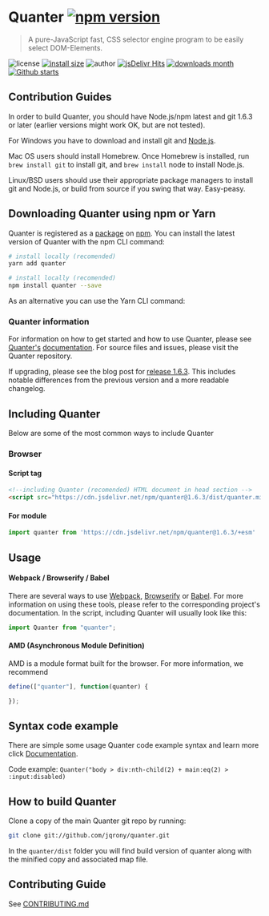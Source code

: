 # Quanter [![npm version](https://img.shields.io/npm/v/quanter?style=flat-square)](https://www.npmjs.com/package/quanter)

> A pure-JavaScript fast, CSS selector engine program to be easily select DOM-Elements.

![license](https://img.shields.io/github/license/jqrony/quanter?style=flat-square)
[![install size](https://packagephobia.com/badge?p=quanter)](https://packagephobia.com/result?p=quanter)
![author](https://img.shields.io/badge/Author-Indian%20Modassir-%2344cc11?style=flat-square)
[![jsDelivr Hits](https://img.shields.io/jsdelivr/npm/hy/quanter?style=flat-square)](https://www.jsdelivr.com/package/npm/quanter)
[![downloads month](https://img.shields.io/npm/dt/quanter?style=flat-square)](https://www.npmjs.com/package/quanter)
[![Github starts](https://img.shields.io/github/stars/jqrony/quanter?style=flat-square)](https://github.com/jqrony/quanter)

## Contribution Guides
In order to build Quanter, you should have Node.js/npm latest and git 1.6.3 or later (earlier versions might work OK, but are not tested).

For Windows you have to download and install git and [Node.js](https://nodejs.org/download/).

Mac OS users should install Homebrew. Once Homebrew is installed, run `brew install git` to install git, and `brew install` node to install Node.js.

Linux/BSD users should use their appropriate package managers to install git and Node.js, or build from source if you swing that way. Easy-peasy.

## Downloading Quanter using npm or Yarn
Quanter is registered as a <a href="https://www.npmjs.com/package/quanter">package</a> on <a href="https://www.npmjs.com/">npm</a>. You can install the latest version of Quanter with the npm CLI command:

```bash
# install locally (recomended)
yarn add quanter

# install locally (recomended)
npm install quanter --save
```
As an alternative you can use the Yarn CLI command:

### Quanter information
For information on how to get started and how to use Quanter, please see [Quanter's](https://github.com/jqrony/quanter) [documentation](https://github.com/jqrony/quanter/wiki). For source files and issues, please visit the Quanter repository.

If upgrading, please see the blog post for [release 1.6.3](https://github.com/jqrony/quanter/releases/tag/1.6.3). This includes notable differences from the previous version and a more readable changelog.

## Including Quanter
Below are some of the most common ways to include Quanter

### Browser
#### Script tag
```html
<!--including Quanter (recomended) HTML document in head section -->
<script src="https://cdn.jsdelivr.net/npm/quanter@1.6.3/dist/quanter.min.js"></script>
```

#### For module
```js
import quanter from 'https://cdn.jsdelivr.net/npm/quanter@1.6.3/+esm'
```

## Usage
#### Webpack / Browserify / Babel
There are several ways to use [Webpack](https://webpack.js.org/), [Browserify](https://browserify.org/) or [Babel](https://babeljs.io/). For more information on using these tools, please refer to the corresponding project's documentation. In the script, including Quanter will usually look like this:
```js
import Quanter from "quanter";
```

#### AMD (Asynchronous Module Definition)
AMD is a module format built for the browser. For more information, we recommend
```js
define(["quanter"], function(quanter) {

});
```

## Syntax code example
There are simple some usage Quanter code example syntax and learn more click [Documentation](https://github.com/jqrony/quanter/wiki).

Code example: `Quanter("body > div:nth-child(2) + main:eq(2) > :input:disabled)`


## How to build Quanter
Clone a copy of the main Quanter git repo by running:
```bash
git clone git://github.com/jqrony/quanter.git
```
In the `quanter/dist` folder you will find build version of quanter along with the minified copy and associated map file.

## Contributing Guide
See [CONTRIBUTING.md](https://github.com/jqrony/quanter/blob/main/CONTRIBUTING.md)